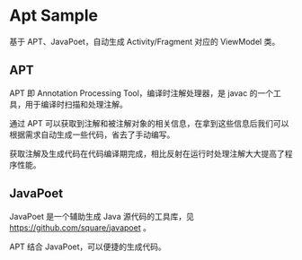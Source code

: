 # Apt Sample

基于 APT、JavaPoet，自动生成 Activity/Fragment 对应的 ViewModel 类。

## APT

APT 即 Annotation Processing Tool，编译时注解处理器，是 javac 的一个工具，用于编译时扫描和处理注解。

通过 APT 可以获取到注解和被注解对象的相关信息，在拿到这些信息后我们可以根据需求自动生成一些代码，省去了手动编写。

获取注解及生成代码在代码编译期完成，相比反射在运行时处理注解大大提高了程序性能。

## JavaPoet

JavaPoet 是一个辅助生成 Java 源代码的工具库，见 https://github.com/square/javapoet 。

APT 结合 JavaPoet，可以便捷的生成代码。